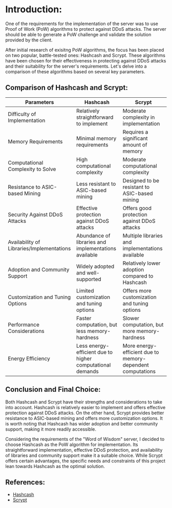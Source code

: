 # Introduction:

One of the requirements for the implementation of the server was to use Proof of Work (PoW) algorithms to protect
against DDoS attacks. The server should be able to generate a PoW challenge and validate the solution provided by the
client.

After initial research of exisitng PoW algorithms, the focus has been placed on two popular, battle-tested ones:
Hashcash and Scrypt. These algorithms have been chosen for their effectiveness in protecting against DDoS attacks and
their suitability for
the server's requirements. Let's delve into a comparison of these algorithms based on several key parameters.

## Comparison of Hashcash and Scrypt:

| Parameters                                | Hashcash                                                  | Scrypt                                                     |
|-------------------------------------------|-----------------------------------------------------------|------------------------------------------------------------|
| Difficulty of Implementation              | Relatively straightforward to implement                   | Moderate complexity in implementation                      |
| Memory Requirements                       | Minimal memory requirements                               | Requires a significant amount of memory                    |
| Computational Complexity to Solve         | High computational complexity                             | Moderate computational complexity                          |
| Resistance to ASIC-based Mining           | Less resistant to ASIC-based mining                       | Designed to be resistant to ASIC-based mining              |
| Security Against DDoS Attacks             | Effective protection against DDoS attacks                 | Offers good protection against DDoS attacks                |
| Availability of Libraries/Implementations | Abundance of libraries and implementations available      | Multiple libraries and implementations available           |
| Adoption and Community Support            | Widely adopted and well-supported                         | Relatively lower adoption compared to Hashcash             |
| Customization and Tuning Options          | Limited customization and tuning options                  | Offers more customization and tuning options               |
| Performance Considerations                | Faster computation, but less memory-hardness              | Slower computation, but more memory-hardness               |
| Energy Efficiency                         | Less energy-efficient due to higher computational demands | More energy-efficient due to memory-dependent computations |

## Conclusion and Final Choice:

Both Hashcash and Scrypt have their strengths and considerations to take into account. Hashcash is relatively easier to
implement and offers effective protection against DDoS attacks. On the other hand, Scrypt provides better resistance to
ASIC-based mining and offers more customization options. It is worth noting that Hashcash has wider adoption and better
community support, making it more readily accessible.

Considering the requirements of the "Word of Wisdom" server, I decided to choose Hashcash as the PoW algorithm
for implementation. Its straightforward implementation, effective DDoS protection, and availability of libraries and
community support make it a suitable choice. While Scrypt offers certain advantages, the specific needs and constraints
of this project lean towards Hashcash as the optimal solution.

## References:
- [Hashcash](http://hashcash.org/papers/hashcash.pdf)
- [Scrypt](https://www.tarsnap.com/scrypt/scrypt.pdf)